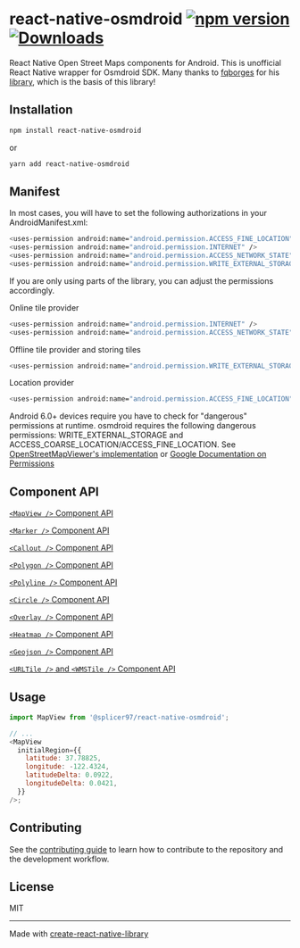 # react-native-osmdroid [![npm version](https://img.shields.io/npm/v/@splicer97/react-native-osmdroid.svg?style=flat)](https://www.npmjs.com/package/@splicer97/react-native-osmdroid) [![Downloads](https://img.shields.io/npm/dm/@splicer97/react-native-osmdroid.svg)](http://www.npmtrends.com/@splicer97/react-native-osmdroid)

React Native Open Street Maps components for Android.
This is unofficial React Native wrapper for Osmdroid SDK.
Many thanks to [fqborges](https://github.com/fqborges) for his [library](https://github.com/fqborges/react-native-maps-osmdroid), which is the basis of this library!
## Installation

```sh
npm install react-native-osmdroid
```

or

```sh
yarn add react-native-osmdroid
```

## Manifest

In most cases, you will have to set the following authorizations in your AndroidManifest.xml:

```sh
<uses-permission android:name="android.permission.ACCESS_FINE_LOCATION"/>
<uses-permission android:name="android.permission.INTERNET" />
<uses-permission android:name="android.permission.ACCESS_NETWORK_STATE"  />
<uses-permission android:name="android.permission.WRITE_EXTERNAL_STORAGE" />
```

If you are only using parts of the library, you can adjust the permissions accordingly.

Online tile provider

```sh
<uses-permission android:name="android.permission.INTERNET" />
<uses-permission android:name="android.permission.ACCESS_NETWORK_STATE"  />
```

Offline tile provider and storing tiles

```sh
<uses-permission android:name="android.permission.WRITE_EXTERNAL_STORAGE" />
```

Location provider

```sh
<uses-permission android:name="android.permission.ACCESS_FINE_LOCATION"/>
```

Android 6.0+ devices require you have to check for "dangerous" permissions at runtime.
osmdroid requires the following dangerous permissions:
WRITE_EXTERNAL_STORAGE and ACCESS_COARSE_LOCATION/ACCESS_FINE_LOCATION.
See [OpenStreetMapViewer's implementation](https://github.com/osmdroid/osmdroid/blob/master/OpenStreetMapViewer/src/main/java/org/osmdroid/MainActivity.java#L83) or [Google Documentation on Permissions](https://developer.android.com/training/permissions/requesting)

## Component API

[`<MapView />` Component API](docs/mapview.md)

[`<Marker />` Component API](docs/marker.md)

[`<Callout />` Component API](docs/callout.md)

[`<Polygon />` Component API](docs/polygon.md)

[`<Polyline />` Component API](docs/polyline.md)

[`<Circle />` Component API](docs/circle.md)

[`<Overlay />` Component API](docs/overlay.md)

[`<Heatmap />` Component API](docs/heatmap.md)

[`<Geojson />` Component API](docs/geojson.md)

[`<URLTile />` and `<WMSTile />` Component API](docs/tiles.md)

## Usage

```js
import MapView from '@splicer97/react-native-osmdroid';

// ...
<MapView
  initialRegion={{
    latitude: 37.78825,
    longitude: -122.4324,
    latitudeDelta: 0.0922,
    longitudeDelta: 0.0421,
  }}
/>;
```

## Contributing

See the [contributing guide](CONTRIBUTING.md) to learn how to contribute to the repository and the development workflow.

## License

MIT

---

Made with [create-react-native-library](https://github.com/callstack/react-native-builder-bob)
